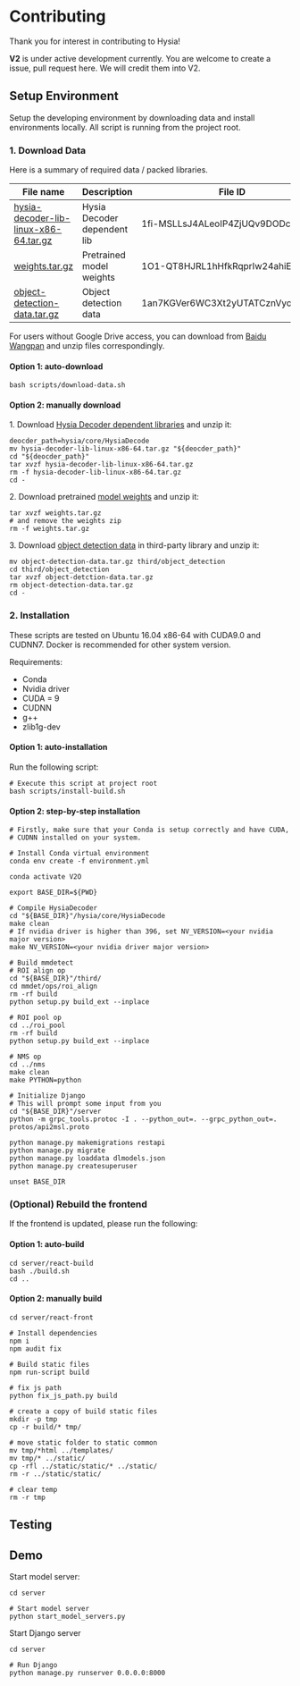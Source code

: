 # Contributing

Thank you for interest in contributing to Hysia!

**V2** is under active development currently. You are welcome to create a issue, pull request here. We will credit them
into V2.

## Setup Environment

Setup the developing environment by downloading data and install environments locally. All script is running from the 
project root.

### 1. Download Data

Here is a summary of required data / packed libraries.

| File name                               | Description                 | File ID                           | Unzipped directory       |
| --------------------------------------- | --------------------------- | --------------------------------- | ------------------------ |
| [hysia-decoder-lib-linux-x86-64.tar.gz] | Hysia Decoder dependent lib | 1fi-MSLLsJ4ALeoIP4ZjUQv9DODc1Ha6O | `hysia/core/HysiaDecode` |
| [weights.tar.gz]                        | Pretrained model weights    | 1O1-QT8HJRL1hHfkRqprIw24ahiEMkfrX | `.`                      |
| [object-detection-data.tar.gz]          | Object detection data       | 1an7KGVer6WC3Xt2yUTATCznVyoSZSlJG | `third/object_detection` |

For users without Google Drive access, you can download from 
[Baidu Wangpan](https://pan.baidu.com/s/12ZsA__TSNPl0riQ6hSciFQ) and unzip files correspondingly.  

#### Option 1: auto-download

```shell script
bash scripts/download-data.sh
```

#### Option 2: manually download

1\. Download [Hysia Decoder dependent libraries](https://drive.google.com/file/d/1O1ewejZbMWj43IxL7NInuJss7fNjYc3R) 
and unzip it:
```shell script
deocder_path=hysia/core/HysiaDecode
mv hysia-decoder-lib-linux-x86-64.tar.gz "${deocder_path}"
cd "${deocder_path}"
tar xvzf hysia-decoder-lib-linux-x86-64.tar.gz
rm -f hysia-decoder-lib-linux-x86-64.tar.gz
cd -
```

2\. Download pretrained 
[model weights](https://drive.google.com/file/d/1O1-QT8HJRL1hHfkRqprIw24ahiEMkfrX/view?usp=sharing)
and unzip it:
```shell script
tar xvzf weights.tar.gz
# and remove the weights zip
rm -f weights.tar.gz
```

3\. Download [object detection data](https://drive.google.com/file/d/1an7KGVer6WC3Xt2yUTATCznVyoSZSlJG/view?usp=sharing)
in third-party library and unzip it:
```shell script
mv object-detection-data.tar.gz third/object_detection
cd third/object_detection
tar xvzf object-detction-data.tar.gz
rm object-detection-data.tar.gz
cd -
```

### 2. Installation

These scripts are tested on Ubuntu 16.04 x86-64 with CUDA9.0 and CUDNN7. Docker is recommended for other system 
version.

Requirements:
-   Conda
-   Nvidia driver
-   CUDA = 9
-   CUDNN
-   g++
-   zlib1g-dev

#### Option 1: auto-installation 

Run the following script:
```shell script
# Execute this script at project root
bash scripts/install-build.sh
```

#### Option 2: step-by-step installation

```shell script
# Firstly, make sure that your Conda is setup correctly and have CUDA,
# CUDNN installed on your system.

# Install Conda virtual environment
conda env create -f environment.yml

conda activate V2O

export BASE_DIR=${PWD}

# Compile HysiaDecoder
cd "${BASE_DIR}"/hysia/core/HysiaDecode
make clean
# If nvidia driver is higher than 396, set NV_VERSION=<your nvidia major version>
make NV_VERSION=<your nvidia driver major version>

# Build mmdetect
# ROI align op
cd "${BASE_DIR}"/third/
cd mmdet/ops/roi_align
rm -rf build
python setup.py build_ext --inplace

# ROI pool op
cd ../roi_pool
rm -rf build
python setup.py build_ext --inplace

# NMS op
cd ../nms
make clean
make PYTHON=python

# Initialize Django
# This will prompt some input from you
cd "${BASE_DIR}"/server
python -m grpc_tools.protoc -I . --python_out=. --grpc_python_out=. protos/api2msl.proto

python manage.py makemigrations restapi
python manage.py migrate
python manage.py loaddata dlmodels.json
python manage.py createsuperuser

unset BASE_DIR
```

### (Optional) Rebuild the frontend

If the frontend is updated, please run the following:  

#### Option 1: auto-build

```shell script
cd server/react-build
bash ./build.sh
cd ..
```

#### Option 2: manually build

```shell script
cd server/react-front

# Install dependencies
npm i
npm audit fix

# Build static files
npm run-script build

# fix js path
python fix_js_path.py build

# create a copy of build static files
mkdir -p tmp
cp -r build/* tmp/

# move static folder to static common
mv tmp/*html ../templates/
mv tmp/* ../static/
cp -rfl ../static/static/* ../static/
rm -r ../static/static/

# clear temp
rm -r tmp
```

## Testing

## Demo

Start model server:
```shell script
cd server

# Start model server
python start_model_servers.py
```

Start Django server
```shell script
cd server

# Run Django
python manage.py runserver 0.0.0.0:8000
```

[hysia-decoder-lib-linux-x86-64.tar.gz]: https://drive.google.com/open?id=1fi-MSLLsJ4ALeoIP4ZjUQv9DODc1Ha6O
[weights.tar.gz]: https://drive.google.com/file/d/1O1-QT8HJRL1hHfkRqprIw24ahiEMkfrX/view?usp=sharing
[object-detection-data.tar.gz]: https://drive.google.com/file/d/1an7KGVer6WC3Xt2yUTATCznVyoSZSlJG/view?usp=sharing
